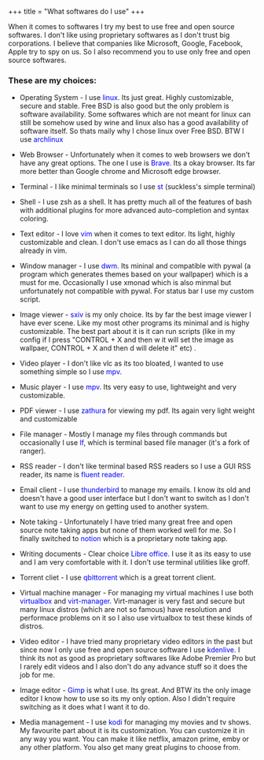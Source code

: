 +++
title = "What softwares do I use"
+++

When it comes to softwares I try my best to use free and open source softwares. I don't like using proprietary softwares as I don't trust big corporations. I believe that companies like Microsoft, Google, Facebook, Apple try to spy on us. So I also recommend you to use only free and open source softwares.

### These are my choices:

* Operating System - I use <span style="color:blue;">linux</span>. Its just great. Highly customizable, secure and stable. Free BSD is also good but the only problem is software availability. Some softwares which are not meant for linux can still be somehow used by wine and linux also has a good availability of software itself. So thats maily why I chose linux over Free BSD. BTW I use <span style="color:blue;">archlinux</span>

* Web Browser - Unfortunately when it comes to web browsers we don't have any great options. The one I use is <span style="color:blue;">Brave</span>. Its a okay browser. Its far more better than Google chrome and Microsoft edge browser.

* Terminal - I like minimal terminals so I use <span style="color:blue;">st</span> (suckless's simple terminal)

* Shell - I use zsh as a shell. It has pretty much all of the features of bash with additional plugins for more advanced auto-completion and syntax coloring.

* Text editor - I love <span style="color:blue;">vim</span> when it comes to text editor. Its light, highly customizable and clean. I don't use emacs as I can do all those things already in vim.

* Window manager - I use <span style="color:blue;">dwm</span>. Its mininal and compatible with pywal (a program which generates themes based on your wallpaper) which is a must for me. Occasionally I use xmonad which is also minmal but unfortunately not compatible with pywal. For status bar I use my custom script.

* Image viewer - <span style="color:blue;">sxiv</span> is my only choice. Its by far the best image viewer I have ever scene. Like my most other programs its minimal and is highy customizable. The best part about it is it can run scripts (like in my config if I press "CONTROL + X and then w it will set the image as wallpaer, CONTROL + X and then d will delete it" etc) .

* Video player - I don't like vlc as its too bloated, I wanted to use something simple so I use <span style="color:blue;">mpv</span>.

* Music player - I use <span style="color:blue;">mpv</span>. Its very easy to use, lightweight and very customizable.

* PDF viewer - I use <span style="color:blue;">zathura</span> for viewing my pdf. Its again very light weight and customizable

* File manager - Mostly I manage my files through commands but occasionally I use <span style="color:blue;">lf</span>, which is terminal based file manager (it's a fork of ranger).

* RSS reader - I don't like terminal based RSS readers so I use a GUI RSS reader, its name is <span style="color:blue;">fluent reader</span>.

* Email client - I use <span style="color:blue;">thunderbird</span> to manage my emails. I know its old and doesn't have a good user interface but I don't want to switch as I don't want to use my energy on getting used to another system.

* Note taking - Unfortunately I have tried many great free and open source note taking apps but none of them worked well for me. So I finally switched to <span style="color:blue;">notion</span> which is a proprietary note taking app.

* Writing documents - Clear choice <span style="color:blue;">Libre office</span>. I use it as its easy to use and I am very comfortable with it. I don't use terminal utilities like groff.

* Torrent cliet - I use <span style="color:blue;">qbittorrent</span> which is a great torrent client.

* Virtual machine manager - For managing my virtual machines I use both <span style="color:blue;">virtualbox</span> and <span style="color:blue;">virt-manager</span>. Virt-manager is very fast and secure but many linux distros (which are not so famous) have resolution and performace problems on it so I also use virtualbox to test these kinds of distros.

* Video editor - I have tried many proprietary video editors in the past but since now I only use free and open source software I use <span style="color:blue;">kdenlive</span>. I think its not as good as proprietary softwares like Adobe Premier Pro but I rarely edit videos and I also don't do any advance stuff so it does the job for me.

* Image editor - <span style="color:blue;">Gimp</span> is what I use. Its great. And BTW its the only image editor I know how to use so its my only option. Also I didn't require switching as it does what I want it to do.

* Media management - I use <span style="color:blue;">kodi</span> for managing my movies and tv shows. My favourite part about it is its customization. You can customize it in any way you want. You can make it like netflix, amazon prime, emby or any other platform. You also get many great plugins to choose from.
